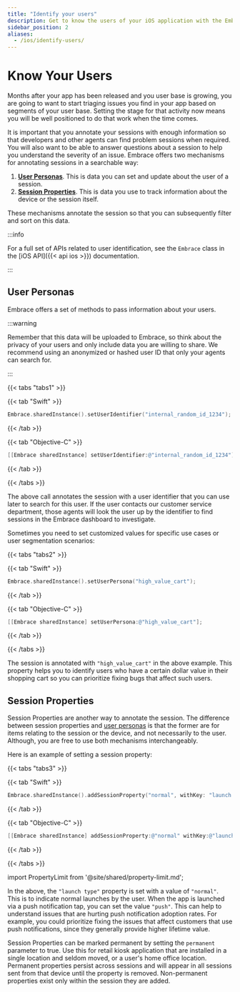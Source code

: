 ```yaml
---
title: "Identify your users"
description: Get to know the users of your iOS application with the Embrace SDK
sidebar_position: 2
aliases:
  - /ios/identify-users/
---
```


# Know Your Users

Months after your app has been released and you user base is growing, you are going to want to start triaging issues you find in your app based on segments of your user base.
Setting the stage for that activity now means you will be well positioned to do that work when the time comes.

It is important that you annotate your sessions with enough information so that developers and other agents can find problem sessions when required.
You will also want to be able to answer questions about a session to help you understand the severity of an issue.
Embrace offers two mechanisms for annotating sessions in a searchable way:

1. [**User Personas**](/ios/features/identify-users#user-personas). This is data you can set and update about the user of a session.
1. [**Session Properties**](/ios/features/identify-users#session-properties). This is data you use to track information about the device or the session itself.  

These mechanisms annotate the session so that you can subsequently filter and sort on this data.

:::info

For a full set of APIs related to user identification, see the `Embrace` class in the [iOS API]({{< api ios >}}) documentation.

:::

## User Personas

Embrace offers a set of methods to pass information about your users.

:::warning

Remember that this data will be uploaded to Embrace, so think about the privacy of your users and only include data you are willing to share.
We recommend using an anonymized or hashed user ID that only your agents can search for.

:::

{{< tabs "tabs1" >}}

{{< tab "Swift" >}}

```swift
Embrace.sharedInstance().setUserIdentifier("internal_random_id_1234");
```

{{< /tab >}}

{{< tab "Objective-C" >}}

```objectivec
[[Embrace sharedInstance] setUserIdentifier:@"internal_random_id_1234"];
```

{{< /tab >}}

{{< /tabs >}}

The above call annotates the session with a user identifier that you can use later to search for this user.
If the user contacts our customer service department, those agents will look the user up by the identifier to find sessions in the Embrace dashboard to investigate.

Sometimes you need to set customized values for specific use cases or user segmentation scenarios:

{{< tabs "tabs2" >}}

{{< tab "Swift" >}}

```swift
Embrace.sharedInstance().setUserPersona("high_value_cart");
```

{{< /tab >}}

{{< tab "Objective-C" >}}

```objectivec
[[Embrace sharedInstance] setUserPersona:@"high_value_cart"];
```

{{< /tab >}}

{{< /tabs >}}

The session is annotated with `"high_value_cart"` in the above example.
This property helps you to identify users who have a certain dollar value in their shopping cart so 
you can prioritize fixing bugs that affect such users.

## Session Properties

Session Properties are another way to annotate the session.
The difference between session properties and [user personas](/ios/features/identify-users#user-personas) is that the former are for items relating to the session or the device, and not necessarily to the user.
Although, you are free to use both mechanisms interchangeably.

Here is an example of setting a session property:

{{< tabs "tabs3" >}}

{{< tab "Swift" >}}

```swift
Embrace.sharedInstance().addSessionProperty("normal", withKey: "launch type", permanent: false)
```

{{< /tab >}}

{{< tab "Objective-C" >}}

```objectivec
[[Embrace sharedInstance] addSessionProperty:@"normal" withKey:@"launch type" permanent:NO];
```

{{< /tab >}}

{{< /tabs >}}

import PropertyLimit from '@site/shared/property-limit.md';

<PropertyLimit />

In the above, the `"launch type"` property is set with a value of `"normal"`.
This is to indicate normal launches by the user.
When the app is launched via a push notification tap, you can set the value `"push"`.
This can help to understand issues that are hurting push notification adoption rates.
For example, you could prioritize fixing the issues that affect customers that use push notifications, since they generally provide higher lifetime value.

Session Properties can be marked permanent by setting the `permanent` parameter to true. Use this for retail kiosk application that are installed in a single location and seldom moved, or a user's home office location. Permanent properties persist across sessions and will appear in all sessions sent from that device until the property is removed. Non-permanent properties exist only within the session they are added.
